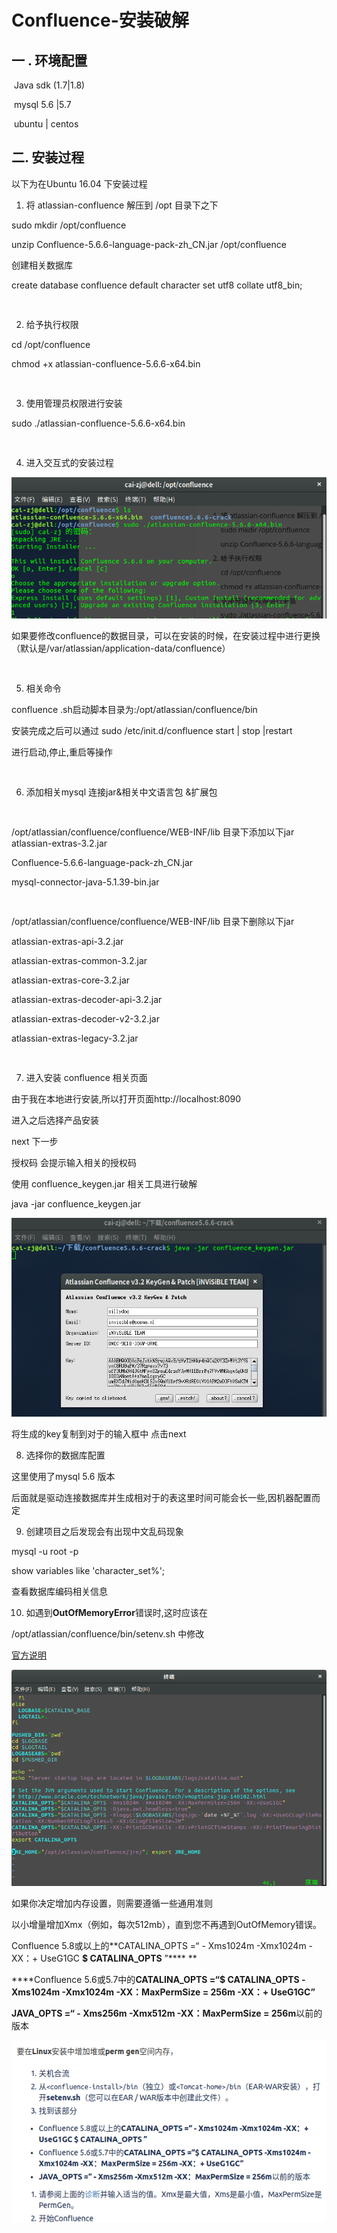 # Confluence-安装破解

## 一 .  环境配置

​	Java sdk (1.7|1.8)

​	mysql 5.6 |5.7

​	ubuntu | centos 


## 二. 安装过程
   以下为在Ubuntu 16.04 下安装过程

  1. 将 atlassian-confluence 解压到 /opt 目录下之下

   sudo mkdir /opt/confluence

   unzip Confluence-5.6.6-language-pack-zh_CN.jar /opt/confluence

   创建相关数据库

   create database confluence default character set utf8 collate utf8_bin;

     ​

   2. 给予执行权限

   cd /opt/confluence

   chmod +x atlassian-confluence-5.6.6-x64.bin

    ​

   3. 使用管理员权限进行安装

   sudo ./atlassian-confluence-5.6.6-x64.bin

    ​

  4. 进入交互式的安装过程

   ![image](img/install.png)   

   如果要修改confluence的数据目录，可以在安装的时候，在安装过程中进行更换（默认是/var/atlassian/application-data/confluence）

    ​

  5. 相关命令

   confluence .sh启动脚本目录为:/opt/atlassian/confluence/bin

   安装完成之后可以通过 sudo /etc/init.d/confluence start | stop |restart 

   进行启动,停止,重启等操作

    ​

   6. 添加相关mysql 连接jar&相关中文语言包 &扩展包

    ​

   /opt/atlassian/confluence/confluence/WEB-INF/lib 目录下添加以下jar
   atlassian-extras-3.2.jar

   Confluence-5.6.6-language-pack-zh_CN.jar

   mysql-connector-java-5.1.39-bin.jar

    ​

   /opt/atlassian/confluence/confluence/WEB-INF/lib 目录下删除以下jar

   atlassian-extras-api-3.2.jar

   atlassian-extras-common-3.2.jar

   atlassian-extras-core-3.2.jar

   atlassian-extras-decoder-api-3.2.jar

   atlassian-extras-decoder-v2-3.2.jar

   atlassian-extras-legacy-3.2.jar

    ​

   7. 进入安装 confluence 相关页面

   由于我在本地进行安装,所以打开页面http://localhost:8090

   进入之后选择产品安装

   next 下一步

   授权码 会提示输入相关的授权码

   使用 confluence_keygen.jar 相关工具进行破解

   java -jar confluence_keygen.jar

   ![img](img/key.png)

   将生成的key复制到对于的输入框中 点击next 

   8. 选择你的数据库配置

   这里使用了mysql 5.6 版本

   后面就是驱动连接数据库并生成相对于的表这里时间可能会长一些,因机器配置而定

   9. 创建项目之后发现会有出现中文乱码现象

   mysql -u root -p 

   show variables like 'character_set%';

   查看数据库编码相关信息

   10. 如遇到**OutOfMemoryError**错误时,这时应该在

   /opt/atlassian/confluence/bin/setenv.sh 中修改

   [官方说明](https://confluence.atlassian.com/confkb/how-to-fix-out-of-memory-errors-by-increasing-available-memory-154071.html)

   ![image](img/error.png)

   如果你决定增加内存设置，则需要遵循一些通用准则

   以小增量增加Xmx（例如，每次512mb），直到您不再遇到OutOfMemory错误。

   Confluence 5.8或以上的**CATALINA_OPTS =“ - Xms1024m -Xmx1024m -XX：+ UseG1GC ****$ CATALINA_OPTS**** ”**** **

   ****Confluence 5.6或5.7中的**CATALINA_OPTS =“$ CATALINA_OPTS -Xms1024m -Xmx1024m -XX：MaxPermSize = 256m -XX：+ UseG1GC”**

   **JAVA_OPTS =“ - Xms256m -Xmx512m -XX：MaxPermSize = 256m**以前的版本

   ![image](img/info.png)


